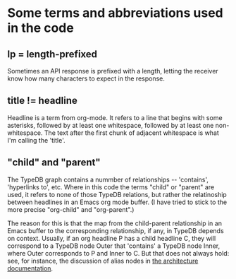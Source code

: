 # Some terms and abbreviations used in the code

## lp = length-prefixed

Sometimes an API response is prefixed with a length, letting the receiver know how many characters to expect in the response.

## title != headline

Headline is a term from org-mode. It refers to a line that begins with some asterisks, followed by at least one whitespace, followed by at least one non-whitespace. The text after the first chunk of adjacent whitespace is what I'm calling the 'title'.

## "child" and "parent"

The TypeDB graph contains a nummber of relationships -- 'contains', 'hyperlinks to', etc. Where in this code the terms "child" or "parent" are used, it refers to none of those TypeDB relations, but rather the relatinoship between headlines in an Emacs org mode buffer. (I have tried to stick to the more precise "org-child" and "org-parent".)

The reason for this is that the map from the child-parent relationship in an Emacs buffer to the corresponding relationship, if any, in TypeDB depends on context. Usually, if an org headline P has a child headline C, they will correspond to a TypeDB node Outer that 'contains' a TypeDB node Inner, where Outer corresponds to P and Inner to C. But that does not always hold: see, for instance, the discussion of alias nodes in [the architecture documentation](coding-advice/architecture.org).
